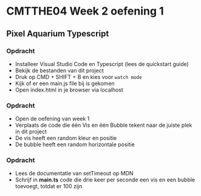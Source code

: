 # CMTTHE04 Week 2 oefening 1

## Pixel Aquarium Typescript

### Opdracht

- Installeer Visual Studio Code en Typescript (lees de quickstart guide)
- Bekijk de bestanden van dit project
- Druk op CMD + SHIFT + B en kies voor `watch mode`
- Kijk of er een main.js file bij is gekomen
- Open index.html in je browser via localhost

### Opdracht

- Open de oefening van week 1
- Verplaats de code die één Vis en één Bubble tekent naar de juiste plek in dit project
- De vis heeft een random kleur en positie
- De bubble heeft een random horizontale positie

### Opdracht

- Lees de documentatie van setTimeout op MDN
- Schrijf in **main.ts** code die drie keer per seconde een vis en een bubble toevoegt, totdat er 100 zijn

